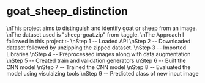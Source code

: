 # goat_sheep_distinction
\nThis project aims to distinguish and identify goat or sheep from an image.
\nThe dataset used is "sheep-goat.zip" from kaggle.
\nThe Approach I followed in this project :-
\nStep 1 -- Loaded API
\nStep 2 -- Downloaded dataset followed by unzipping the zipped dataset.
\nStep 3 -- Imported Libraries
\nStep 4 -- Preprocessed images along with data augmentation
\nStep 5 -- Created train and validation generators
\nStep 6 -- Built the CNN model
\nStep 7 -- Trained the CNN model
\nStep 8 -- Evaluated the model using visulaizing tools
\nStep 9 -- Predicted class of new input image 
